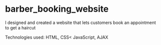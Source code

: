 # barber_booking_website

I designed and created a website that lets customers book an appointment to get a haircut

Technologies used: HTML, CSS< JavaScript, AJAX
